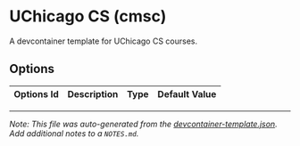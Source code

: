 
# UChicago CS (cmsc)

A devcontainer template for UChicago CS courses.

## Options

| Options Id | Description | Type | Default Value |
|-----|-----|-----|-----|




---

_Note: This file was auto-generated from the [devcontainer-template.json](https://github.com/uchicago-cs/devcontainer/blob/main/src/cmsc/devcontainer-template.json).  Add additional notes to a `NOTES.md`._

